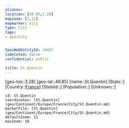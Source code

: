 ```yaml
---
aliases: 
location: [49.85,3.28]
mapzoom: [7,12] 
mapmarker: city 
type: City
tags:
- geo/City


SpocWebEntityId: 34487
isDeleted: false
confidential: public

title: St.Quentin
---
```

[geo-lon::3.28]
[geo-lat::49.85]
[name::St.Quentin]
[State::]
[Country::[France](geo/Continent/Europe/France.md)]
[StateId::]
[Population::]
[Unknown::]


```leaflet
id: St.Quentin
coordinates: [St.Quentin](geo/Continent/Europe/France/City/St.Quentin.md)
markerFile: [St.Quentin](geo/Continent/Europe/France/City/St.Quentin.md)
defaultZoom: 11 
maxZoom: 18
```


